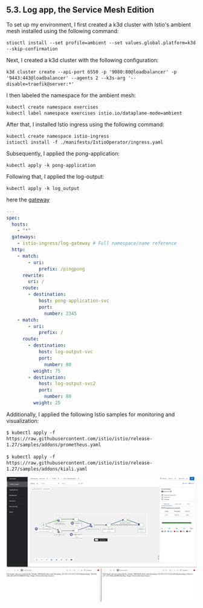 ## 5.3. Log app, the Service Mesh Edition

To set up my environment, I first created a k3d cluster with Istio's ambient mesh installed using the following command:

```
stioctl install --set profile=ambient --set values.global.platform=k3d --skip-confirmation
```

Next, I created a k3d cluster with the following configuration:

```
k3d cluster create --api-port 6550 -p '9080:80@loadbalancer' -p '9443:443@loadbalancer' --agents 2 --k3s-arg '--disable=traefik@server:*'
```

I then labeled the namespace for the ambient mesh:

```
kubectl create namespace exercises
kubectl label namespace exercises istio.io/dataplane-mode=ambient
```

After that, I installed Istio ingress using the following command:

```
kubectl create namespace istio-ingress
istioctl install -f ./manifests/IstioOperator/ingress.yaml
```

Subsequently, I applied the pong-application:

```
kubectl apply -k pong-application
```

Following that, I applied the log-output:

```
kubectl apply -k log_output
```

here the [gateway](./manifests/new-gateway.yaml)

```yaml
---
spec:
  hosts:
    - "*"
  gateways:
    - istio-ingress/log-gateway # Full namespace/name reference
  http:
    - match:
        - uri:
            prefix: /pingpong
      rewrite:
        uri: /
      route:
        - destination:
            host: pong-application-svc
            port:
              number: 2345
    - match:
        - uri:
            prefix: /
      route:
        - destination:
            host: log-output-svc
            port:
              number: 80
          weight: 75
        - destination:
            host: log-output-svc2
            port:
              number: 80
          weight: 25
```

Additionally, I applied the following Istio samples for monitoring and visualization:

```
$ kubectl apply -f https://raw.githubusercontent.com/istio/istio/release-1.27/samples/addons/prometheus.yaml

$ kubectl apply -f https://raw.githubusercontent.com/istio/istio/release-1.27/samples/addons/kiali.yaml

```

![ima](image.png)
![ima](sc.png)
